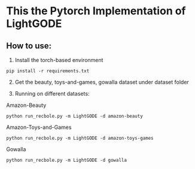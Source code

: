 # This the Pytorch Implementation of LightGODE

## How to use:
1. Install the torch-based environment
```
pip install -r requirements.txt
```

2. Get the beauty, toys-and-games, gowalla dataset under dataset folder

3. Running on different datasets:

Amazon-Beauty
```
python run_recbole.py -m LightGODE -d amazon-beauty
```

Amazon-Toys-and-Games
```
python run_recbole.py -m LightGODE -d amazon-toys-games
```

Gowalla
```
python run_recbole.py -m LightGODE -d gowalla
```